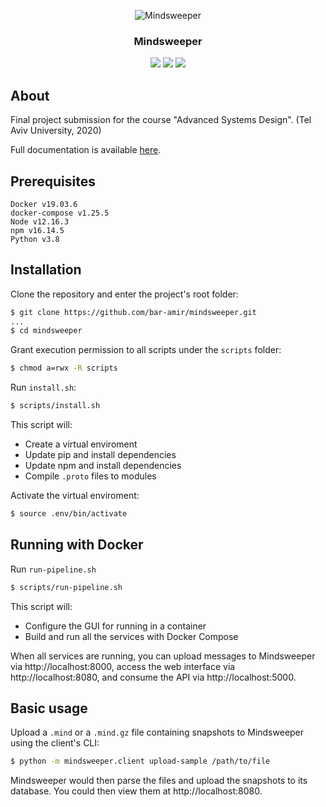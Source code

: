 <p align="center">
  <img alt="Mindsweeper" title="Mindsweeper" src="https://user-images.githubusercontent.com/28039736/82994340-a5ccc900-a00a-11ea-8f43-99d5f91ac532.jpg" />
</p>
<h3 align="center">
  Mindsweeper
</h3>
<p align="center">
  <a title="Build Status" href="https://travis-ci.com/bar-amir/mindsweeper"><img src="https://travis-ci.com/bar-amir/mindsweeper.svg?branch=master"></a>
  <a title="Codecov" href="https://codecov.io/gh/bar-amir/mindsweeper"><img src="https://codecov.io/gh/bar-amir/mindsweeper/branch/master/graph/badge.svg"></a>
  <a title="Documentation Status" href="https://mindsweeper.readthedocs.io/en/latest/?badge=latest"><img src="https://readthedocs.org/projects/mindsweeper/badge/?version=latest"></a>
</p>

## About
Final project submission for the course "Advanced Systems Design". (Tel Aviv University, 2020)

Full documentation is available [here](https://mindsweeper.readthedocs.io/).

## Prerequisites
```
Docker v19.03.6
docker-compose v1.25.5
Node v12.16.3
npm v16.14.5
Python v3.8
```

## Installation

Clone the repository and enter the project's root folder:
```bash
$ git clone https://github.com/bar-amir/mindsweeper.git
...
$ cd mindsweeper
```

Grant execution permission to all scripts under the `scripts` folder:
```bash
$ chmod a=rwx -R scripts 
```

Run `install.sh`:
```bash
$ scripts/install.sh
```
This script will:
* Create a virtual enviroment
* Update pip and install dependencies
* Update npm and install dependencies
* Compile `.proto` files to modules

Activate the virtual enviroment:
```bash
$ source .env/bin/activate
```

## Running with Docker
Run `run-pipeline.sh`
```bash
$ scripts/run-pipeline.sh
```
This script will:
* Configure the GUI for running in a container
* Build and run all the services with Docker Compose

When all services are running, you can upload messages to Mindsweeper via http://localhost:8000, access the web interface via http://localhost:8080, and consume the API via http://localhost:5000.

## Basic usage
Upload a `.mind` or a `.mind.gz` file containing snapshots to Mindsweeper using the client's CLI:
```bash
$ python -m mindsweeper.client upload-sample /path/to/file
```
Mindsweeper would then parse the files and upload the snapshots to its database. You could then view them at http://localhost:8080.
